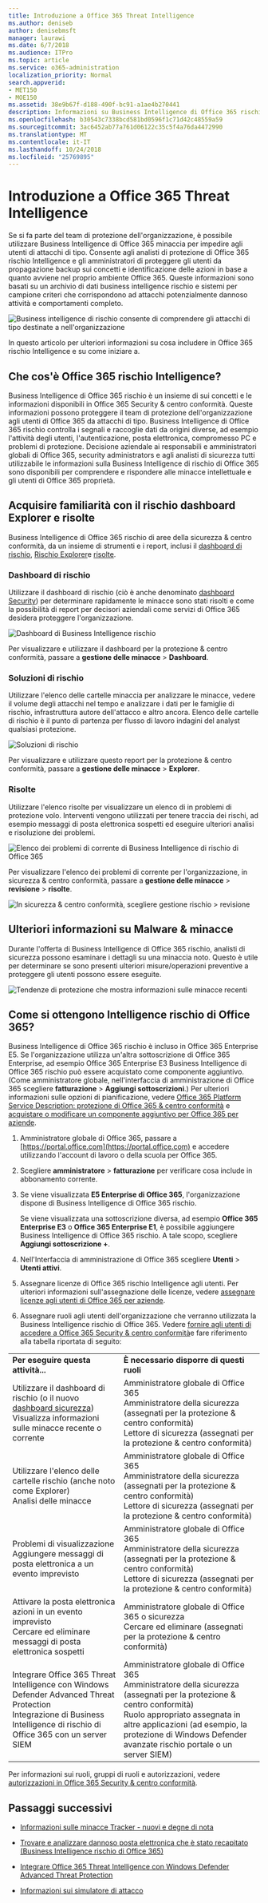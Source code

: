 ```yaml
---
title: Introduzione a Office 365 Threat Intelligence
ms.author: deniseb
author: denisebmsft
manager: laurawi
ms.date: 6/7/2018
ms.audience: ITPro
ms.topic: article
ms.service: o365-administration
localization_priority: Normal
search.appverid:
- MET150
- MOE150
ms.assetid: 38e9b67f-d188-490f-bc91-a1ae4b270441
description: Informazioni su Business Intelligence di Office 365 rischio e su come iniziare a.
ms.openlocfilehash: b30543c7338bcd581bd0596f1c71d42c48559a59
ms.sourcegitcommit: 3ac6452ab77a761d06122c35c5f4a76da4472990
ms.translationtype: MT
ms.contentlocale: it-IT
ms.lasthandoff: 10/24/2018
ms.locfileid: "25769895"
---
```

# <a name="get-started-with-office-365-threat-intelligence"></a>Introduzione a Office 365 Threat Intelligence

Se si fa parte del team di protezione dell'organizzazione, è possibile utilizzare Business Intelligence di Office 365 minaccia per impedire agli utenti di attacchi di tipo. Consente agli analisti di protezione di Office 365 rischio Intelligence e gli amministratori di proteggere gli utenti da propagazione backup sui concetti e identificazione delle azioni in base a quanto avviene nel proprio ambiente Office 365. Queste informazioni sono basati su un archivio di dati business intelligence rischio e sistemi per campione criteri che corrispondono ad attacchi potenzialmente dannoso attività e comportamenti completo.
  
![Business intelligence di rischio consente di comprendere gli attacchi di tipo destinate a nell'organizzazione](media/6ce67cf2-3bbb-4008-9c55-1b4c7af0471f.png)
  
In questo articolo per ulteriori informazioni su cosa includere in Office 365 rischio Intelligence e su come iniziare a.
  
## <a name="what-is-office-365-threat-intelligence"></a>Che cos'è Office 365 rischio Intelligence?

Business Intelligence di Office 365 rischio è un insieme di sui concetti e le informazioni disponibili in Office 365 Security &amp; centro conformità. Queste informazioni possono proteggere il team di protezione dell'organizzazione agli utenti di Office 365 da attacchi di tipo. Business Intelligence di Office 365 rischio controlla i segnali e raccoglie dati da origini diverse, ad esempio l'attività degli utenti, l'autenticazione, posta elettronica, compromesso PC e problemi di protezione. Decisione aziendale ai responsabili e amministratori globali di Office 365, security administrators e agli analisti di sicurezza tutti utilizzabile le informazioni sulla Business Intelligence di rischio di Office 365 sono disponibili per comprendere e rispondere alle minacce intellettuale e gli utenti di Office 365 proprietà.
  
## <a name="get-acquainted-with-the-threat-dashboard-explorer-and-incidents"></a>Acquisire familiarità con il rischio dashboard Explorer e risolte

Business Intelligence di Office 365 rischio di aree della sicurezza &amp; centro conformità, da un insieme di strumenti e i report, inclusi il [dashboard di rischio](get-started-with-ti.md#dashboard), [Rischio Explorer](get-started-with-ti.md#explorer)e [risolte](get-started-with-ti.md#incidents).
  
### <a name="threat-dashboard"></a>Dashboard di rischio

Utilizzare il dashboard di rischio (ciò è anche denominato [dashboard Security](security-dashboard.md)) per determinare rapidamente le minacce sono stati risolti e come la possibilità di report per decisori aziendali come servizi di Office 365 desidera proteggere l'organizzazione.
  
![Dashboard di Business Intelligence rischio](media/ce013a31-3f80-4d09-bb95-bfb7623b8bc4.png)
  
Per visualizzare e utilizzare il dashboard per la protezione &amp; centro conformità, passare a **gestione delle minacce** \> **Dashboard**.
  
### <a name="threat-explorer"></a>Soluzioni di rischio

Utilizzare l'elenco delle cartelle minaccia per analizzare le minacce, vedere il volume degli attacchi nel tempo e analizzare i dati per le famiglie di rischio, infrastruttura autore dell'attacco e altro ancora. Elenco delle cartelle di rischio è il punto di partenza per flusso di lavoro indagini del analyst qualsiasi protezione.
  
![Soluzioni di rischio](media/7a7cecee-17f0-4134-bcb8-7cee3f3c3890.png)
  
Per visualizzare e utilizzare questo report per la protezione &amp; centro conformità, passare a **gestione delle minacce** \> **Explorer**.
  
 ### <a name="incidents"></a>Risolte

Utilizzare l'elenco risolte per visualizzare un elenco di in problemi di protezione volo. Interventi vengono utilizzati per tenere traccia dei rischi, ad esempio messaggi di posta elettronica sospetti ed eseguire ulteriori analisi e risoluzione dei problemi.
  
![Elenco dei problemi di corrente di Business Intelligence di rischio di Office 365](media/acadd4c7-d2de-4146-aeb8-90cfad805a9c.png)
  
Per visualizzare l'elenco dei problemi di corrente per l'organizzazione, in sicurezza &amp; centro conformità, passare a **gestione delle minacce** \> **revisione** \> **risolte**.
  
![In sicurezza &amp; centro conformità, scegliere gestione rischio \> revisione](media/e0f46454-fa38-40f0-a120-b595614d1d22.png)
  
## <a name="learn-more-about-malware-amp-threats"></a>Ulteriori informazioni su Malware &amp; minacce

Durante l'offerta di Business Intelligence di Office 365 rischio, analisti di sicurezza possono esaminare i dettagli su una minaccia noto. Questo è utile per determinare se sono presenti ulteriori misure/operazioni preventive a proteggere gli utenti possono essere eseguite.
  
![Tendenze di protezione che mostra informazioni sulle minacce recenti](media/11e7d40d-139b-4c56-8d52-c091c8654151.png) 
  
## <a name="how-do-we-get-office-365-threat-intelligence"></a>Come si ottengono Intelligence rischio di Office 365?

Business Intelligence di Office 365 rischio è incluso in Office 365 Enterprise E5. Se l'organizzazione utilizza un'altra sottoscrizione di Office 365 Enterprise, ad esempio Office 365 Enterprise E3 Business Intelligence di Office 365 rischio può essere acquistato come componente aggiuntivo. (Come amministratore globale, nell'interfaccia di amministrazione di Office 365 scegliere **fatturazione** \> **Aggiungi sottoscrizioni**.) Per ulteriori informazioni sulle opzioni di pianificazione, vedere [Office 365 Platform Service Description: protezione di Office 365 &amp; centro conformità](https://technet.microsoft.com/en-us/library/dn933793.aspx) e [acquistare o modificare un componente aggiuntivo per Office 365 per aziende](https://support.office.com/article/4e7b57d6-b93b-457d-aecd-0ea58bff07a6).
  
1. Amministratore globale di Office 365, passare a [https://portal.office.com](https://portal.office.com) e accedere utilizzando l'account di lavoro o della scuola per Office 365. 
    
2. Scegliere **amministratore** \> **fatturazione** per verificare cosa include in abbonamento corrente. 
    
3. Se viene visualizzata **E5 Enterprise di Office 365**, l'organizzazione dispone di Business Intelligence di Office 365 rischio.
    
    Se viene visualizzata una sottoscrizione diversa, ad esempio **Office 365 Enterprise E3** o **Office 365 Enterprise E1**, è possibile aggiungere Business Intelligence di Office 365 rischio. A tale scopo, scegliere **Aggiungi sottoscrizione +**.
    
4. Nell'Interfaccia di amministrazione di Office 365 scegliere **Utenti** \> **Utenti attivi**.
    
5. Assegnare licenze di Office 365 rischio Intelligence agli utenti. Per ulteriori informazioni sull'assegnazione delle licenze, vedere [assegnare licenze agli utenti di Office 365 per aziende](https://support.office.com/article/997596b5-4173-4627-b915-36abac6786dc).
    
6. Assegnare ruoli agli utenti dell'organizzazione che verranno utilizzata la Business Intelligence rischio di Office 365. Vedere [fornire agli utenti di accedere a Office 365 Security &amp; centro conformità](grant-access-to-the-security-and-compliance-center.md)e fare riferimento alla tabella riportata di seguito:
    
|||
|:-----|:-----|
|**Per eseguire questa attività...** <br/> |**È necessario disporre di questi ruoli** <br/> |
|Utilizzare il dashboard di rischio (o il nuovo [dashboard sicurezza](security-dashboard.md))  <br/> Visualizza informazioni sulle minacce recente o corrente  <br/> |Amministratore globale di Office 365  <br/> Amministratore della sicurezza (assegnati per la protezione &amp; centro conformità)  <br/> Lettore di sicurezza (assegnati per la protezione &amp; centro conformità)  <br/> |
|Utilizzare l'elenco delle cartelle rischio (anche noto come Explorer)  <br/> Analisi delle minacce  <br/> |Amministratore globale di Office 365  <br/> Amministratore della sicurezza (assegnati per la protezione &amp; centro conformità)  <br/> Lettore di sicurezza (assegnati per la protezione &amp; centro conformità)  <br/> |
|Problemi di visualizzazione  <br/> Aggiungere messaggi di posta elettronica a un evento imprevisto  <br/> |Amministratore globale di Office 365  <br/> Amministratore della sicurezza (assegnati per la protezione &amp; centro conformità)  <br/> Lettore di sicurezza (assegnati per la protezione &amp; centro conformità)  <br/> |
|Attivare la posta elettronica azioni in un evento imprevisto  <br/> Cercare ed eliminare messaggi di posta elettronica sospetti  <br/> |Amministratore globale di Office 365 o sicurezza  <br/> Cercare ed eliminare (assegnati per la protezione &amp; centro conformità)  <br/> |
|Integrare Office 365 Threat Intelligence con Windows Defender Advanced Threat Protection  <br/> Integrazione di Business Intelligence di rischio di Office 365 con un server SIEM  <br/> |Amministratore globale di Office 365  <br/> Amministratore della sicurezza (assegnati per la protezione &amp; centro conformità)  <br/> Ruolo appropriato assegnata in altre applicazioni (ad esempio, la protezione di Windows Defender avanzate rischio portale o un server SIEM)  <br/> |
   
Per informazioni sui ruoli, gruppi di ruoli e autorizzazioni, vedere [autorizzazioni in Office 365 Security &amp; centro conformità](permissions-in-the-security-and-compliance-center.md).
    
## <a name="next-steps"></a>Passaggi successivi

- [Informazioni sulle minacce Tracker - nuovi e degne di nota](threat-trackers.md)
    
- [Trovare e analizzare dannoso posta elettronica che è stato recapitato (Business Intelligence rischio di Office 365)](investigate-malicious-email-that-was-delivered.md)
    
- [Integrare Office 365 Threat Intelligence con Windows Defender Advanced Threat Protection](integrate-office-365-ti-with-wdatp.md)
    
- [Informazioni sui simulatore di attacco](attack-simulator.md)
  

